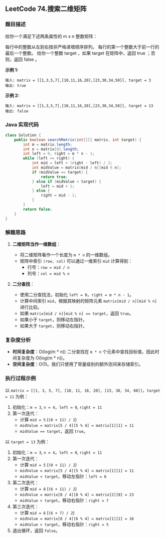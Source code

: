 ## LeetCode 74.搜索二维矩阵

### 题目描述
给你一个满足下述两条属性的 m x n 整数矩阵：

每行中的整数从左到右按非严格递增顺序排列。
每行的第一个整数大于前一行的最后一个整数。
给你一个整数 target ，如果 target 在矩阵中，返回 true ；否则，返回 false 。

**示例 1:**
```
输入: matrix = [[1,3,5,7],[10,11,16,20],[23,30,34,50]], target = 3
输出: true
```

**示例 2:**
```
输入: matrix = [[1,3,5,7],[10,11,16,20],[23,30,34,50]], target = 13
输出: false
```

### Java 实现代码
```java
class Solution {
    public boolean searchMatrix(int[][] matrix, int target) {
        int m = matrix.length;
        int n = matrix[0].length;
        int left = 0, right = m * n - 1;
        while (left <= right) {
            int mid = left + (right - left) / 2;
            int midValue = matrix[mid / n][mid % n];
            if (midValue == target) {
                return true;
            } else if (midValue < target) {
                left = mid + 1;
            } else {
                right = mid - 1;
            }
        }
        return false;
    }
}
```

### 解题思路
1. **二维矩阵当作一维数组**：
   - 将二维矩阵看作一个长度为 `m * n` 的一维数组。
   - 矩阵中索引 `(row, col)` 可以通过一维索引 `mid` 计算得到：
     - 行号：`row = mid / n`
     - 列号：`col = mid % n`

2. **二分查找**：
   - 使用二分查找法，初始化 `left = 0`，`right = m * n - 1`。
   - 计算中间索引 `mid`，根据其映射的矩阵元素 `matrix[mid / n][mid % n]` 进行比较。
   - 如果 `matrix[mid / n][mid % n] == target`，返回 `true`。
   - 如果小于 `target`，则移动左指针。
   - 如果大于 `target`，则移动右指针。


### 复杂度分析
- **时间复杂度**：O(log(m * n))  二分查找在 `m * n` 个元素中查找目标值，因此时间复杂度为 O(log(m * n))。
- **空间复杂度**：O(1)。我们只使用了常量级别的额外空间来存储索引。


### 执行过程示例
以 `matrix = [[1, 3, 5, 7], [10, 11, 16, 20], [23, 30, 34, 60]]`，`target = 11` 为例：

1. 初始化：`m = 3`, `n = 4`，`left = 0`, `right = 11`
2. 第一次迭代：
   - 计算 `mid = 5` (`(0 + 11) / 2`)
   - `midValue = matrix[5 / 4][5 % 4] = matrix[1][1] = 11`
   - `midValue == target`，返回 `true`。

以 `target = 13` 为例：

1. 初始化：`m = 3`, `n = 4`，`left = 0`, `right = 11`
2. 第一次迭代：
   - 计算 `mid = 5` (`(0 + 11) / 2`)
   - `midValue = matrix[5 / 4][5 % 4] = matrix[1][1] = 11`
   - `midValue < target`，移动左指针：`left = 6`
3. 第二次迭代：
   - 计算 `mid = 8` (`(6 + 11) / 2`)
   - `midValue = matrix[8 / 4][8 % 4] = matrix[2][0] = 23`
   - `midValue > target`，移动右指针：`right = 7`
4. 第三次迭代：
   - 计算 `mid = 6` (`(6 + 7) / 2`)
   - `midValue = matrix[6 / 4][6 % 4] = matrix[1][2] = 16`
   - `midValue > target`，移动右指针：`right = 5`
5. 退出循环，返回 `false`。
